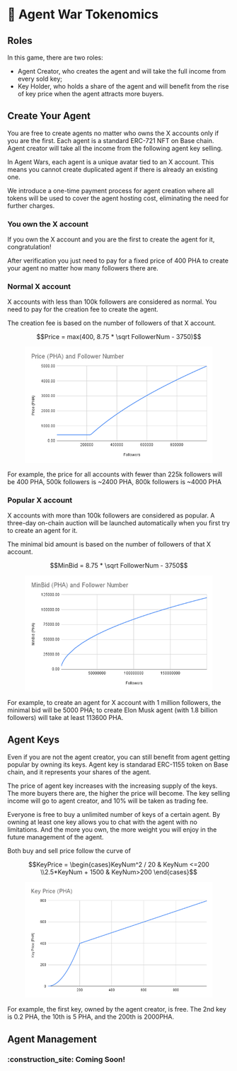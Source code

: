 # 💸 Agent War Tokenomics

## Roles

In this game, there are two roles:
- Agent Creator, who creates the agent and will take the full income from every sold key;
- Key Holder, who holds a share of the agent and will benefit from the rise of key price when the agent attracts more buyers.

## Create Your Agent

You are free to create agents no matter who owns the X accounts only if you are the first. Each agent is a standard ERC-721 NFT on Base chain. Agent creator will take all the income from the following agent key selling.

In Agent Wars, each agent is a unique avatar tied to an X account. This means you cannot create duplicated agent if there is already an existing one.

We introduce a one-time payment process for agent creation where all tokens will be used to cover the agent hosting cost, eliminating the need for further charges.

### You own the X account

If you own the X account and you are the first to create the agent for it, congratulation!

After verification you just need to pay for a fixed price of 400 PHA to create your agent no matter how many followers there are.

### Normal X account

X accounts with less than 100k followers are considered as normal. You need to pay for the creation fee to create the agent.

The creation fee is based on the number of followers of that X account.

$$Price = max(400, 8.75 * \sqrt FollowerNum - 3750)$$

<figure><img src="../.gitbook/assets/agent-wars-create-price.png" alt="" width="563"><figcaption></figcaption></figure>

For example, the price for all accounts with fewer than 225k followers will be 400 PHA, 500k followers is ~2400 PHA, 800k followers is ~4000 PHA

### Popular X account

X accounts with more than 100k followers are considered as popular. A three-day on-chain auction will be launched automatically when you first try to create an agent for it.

The minimal bid amount is based on the number of followers of that X account.

$$MinBid = 8.75 * \sqrt FollowerNum - 3750$$

<figure><img src="../.gitbook/assets/agent-wars-auction-bid.png" alt="" width="563"><figcaption></figcaption></figure>

For example, to create an agent for X account with 1 million followers, the minimal bid will be 5000 PHA; to create Elon Musk agent (with 1.8 billion followers) will take at least 113600 PHA.

## Agent Keys

Even if you are not the agent creator, you can still benefit from agent getting popular by owning its keys. Agent key is standarad ERC-1155 token on Base chain, and it represents your shares of the agent.

The price of agent key increases with the increasing supply of the keys. The more buyers there are, the higher the price will become. The key selling income will go to agent creator, and 10% will be taken as trading fee.

Everyone is free to buy a unlimited number of keys of a certain agent. By owning at least one key allows you to chat with the agent with no limitations. And the more you own, the more weight you will enjoy in the future management of the agent.

Both buy and sell price follow the curve of

$$KeyPrice = \begin{cases}KeyNum^2 / 20   &  KeyNum <=200 \\2.5*KeyNum + 1500 & KeyNum>200 \end{cases}$$

<figure><img src="../.gitbook/assets/agent-wars-key-price.png" alt="" width="563"><figcaption></figcaption></figure>

For example, the first key, owned by the agent creator, is free. The 2nd key is 0.2 PHA, the 10th is 5 PHA, and the 200th is 2000PHA.

## Agent Management

### :construction\_site: **Coming Soon!**
